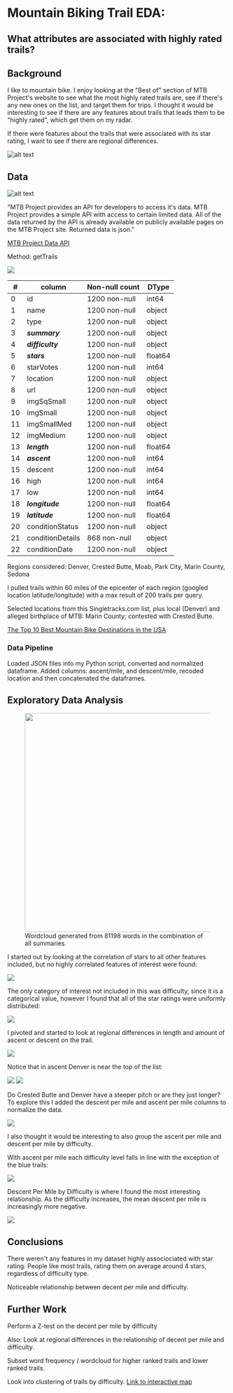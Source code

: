 # Mountain Biking Trail EDA: 
## What attributes are associated with highly rated trails?

## Background

I like to mountain bike. I enjoy looking at the "Best of" section of MTB Project's website to see what the most highly rated trails are, see if there's any new ones on the list, and target them for trips. I thought it would be interesting to see if there are any features about trails that leads them to be "highly rated", which get them on my radar. 

If there were features about the trails that were associated with its star rating, I want to see if there are regional differences.

![alt text](https://raw.githubusercontent.com/jeffbauerle/MTB-Trail-EDA/master/images/top_rated.png)


## Data

![alt text](https://holimont.com/wp-content/uploads/2020/03/mtb_project.png)


"MTB Project provides an API for developers to access it's data. MTB Project provides a simple API with access to certain limited data. All of the data returned by the API is already available on publicly available pages on the MTB Project site. Returned data is json."

[MTB Project Data API](https://www.mtbproject.com/data)

Method: getTrails

<img src="https://raw.githubusercontent.com/jeffbauerle/MTB-Trail-EDA/master/images/raw_data_example.png">

|#  | column   | Non-null count  | DType  | 
|---|---|---|---|
| 0  | id  |  1200 non-null | int64  |
|  1 | name  | 1200 non-null  |  object |
|  2 | type  |  1200 non-null | object  |
|  3 | ***summary***  |  1200 non-null | object  |
|  4 | ***difficulty***  | 1200 non-null  | object  |
|  5 | ***stars***  | 1200 non-null  | float64  |
|   6| starVotes  |  1200 non-null | int64  |
|   7| location  | 1200 non-null  | object  |
|   8| url  | 1200 non-null  | object  |
|   9|  imgSqSmall | 1200 non-null  | object  |
|   10| imgSmall  | 1200 non-null  | object  |
|   11| imgSmallMed  | 1200 non-null  | object  |
|   12| imgMedium  | 1200 non-null  | object  |
|   13| ***length***  | 1200 non-null  | float64  |
|   14| ***ascent***  | 1200 non-null  | int64  |
|   15| descent  | 1200 non-null  | int64  |
|   16| high  | 1200 non-null  | int64  |
|   17| low  |  1200 non-null | int64  |
|   18| ***longitude***  | 1200 non-null  | float64  |
|   19| ***latitude***  | 1200 non-null  | float64  |
|   20| conditionStatus  | 1200 non-null  | object  |
|   21| conditionDetails  | 868 non-null  | object  |
|   22| conditionDate  | 1200 non-null  | object  |



Regions considered: Denver, Crested Butte, Moab, Park City, Marin County, Sedona

I pulled trails within 60 miles of the epicenter of each region (googled location latitude/longitude) with a max result of 200 trails per query.

Selected locations from this Singletracks.com list, plus local (Denver) and alleged birthplace of MTB: Marin County; contested with Crested Butte.

[The Top 10 Best Mountain Bike Destinations in the USA](https://www.singletracks.com/mtb-trails/the-top-10-best-mountain-bike-destinations-in-the-usa/)

### Data Pipeline
Loaded JSON files into my Python script, converted and normalized dataframe. Added columns: ascent/mile, and descent/mile, recoded location and then concatenated the dataframes.


## Exploratory Data Analysis

<figure>
<img src="https://raw.githubusercontent.com/jeffbauerle/MTB-Trail-EDA/master/images/wordcloud_bike_after.png"
    width="1000" height="500"/>
    <figcaption>Wordcloud generated from 81198 words in the combination of all summaries.</figcaption>
</figure>



I started out by looking at the correlation of stars to all other features included, but no highly correlated features of interest were found:

<img src="https://raw.githubusercontent.com/jeffbauerle/MTB-Trail-EDA/master/images/stars_correlation.png">

The only category of interest not included in this was difficulty, since it is a categorical value, however I found that all of the star ratings were uniformly distributed: 

<img src="https://raw.githubusercontent.com/jeffbauerle/MTB-Trail-EDA/master/images/stars_by_difficulty.png">

I pivoted and started to look at regional differences in length and amount of ascent or descent on the trail. 



<img src="https://raw.githubusercontent.com/jeffbauerle/MTB-Trail-EDA/master/images/length_per_trail.png">

Notice that in ascent Denver is near the top of the list:

<img src="https://raw.githubusercontent.com/jeffbauerle/MTB-Trail-EDA/master/images/ascent_per_trail.png">

<img src="https://raw.githubusercontent.com/jeffbauerle/MTB-Trail-EDA/master/images/descent_per_trail.png">

Do Crested Butte and Denver have a steeper pitch or are they just longer? To explore this I added the descent per mile and ascent per mile columns to normalize the data.


<img src="https://raw.githubusercontent.com/jeffbauerle/MTB-Trail-EDA/master/images/descent_per_mile.png">

I also thought it would be interesting to also group the ascent per mile and descent per mile by difficulty.

With ascent per mile each difficulty level falls in line with the exception of the blue trails:

<img src="https://raw.githubusercontent.com/jeffbauerle/MTB-Trail-EDA/master/images/apm_by_difficulty.png">

Descent Per Mile by Difficulty is where I found the most interesting relationship. As the difficulty increases, the mean descent per mile is increasingly more negative.

<img src="https://raw.githubusercontent.com/jeffbauerle/MTB-Trail-EDA/master/images/dpm_by_difficulty.png">


## Conclusions

There weren't any features in my dataset highly associociated with star rating. People like most trails, rating them on average around 4 stars, regardless of difficulty type.

Noticeable relationship between decent per mile and difficulty.


## Further Work

Perform a Z-test on the decent per mile by difficulty

Also:
Look at regional differences in the relationship of decent per mile and difficulty.

Subset word frequency / wordcloud for higher ranked trails and lower ranked trails.

Look into clustering of trails by difficulty.
[Link to interactive map](https://jeff-den18-capstones.s3-us-west-2.amazonaws.com/crested_butte_locations2.html)